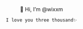 

<div align="center">
👋 Hi, I’m @wixxm

  
    I love you three thousand✨
</div>

<!---
wixxm/wixxm is a ✨ special ✨ repository because its `README.md` (this file) appears on your GitHub profile.
You can click the Preview link to take a look at your changes.
--->
